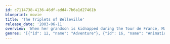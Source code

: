 ```yaml
---
id: c7114738-4136-46df-add4-7b6a1d27461b
blueprint: movie
title: 'The Triplets of Belleville'
release_date: '2003-06-11'
overview: 'When her grandson is kidnapped during the Tour de France, Madame Souza and her beloved pooch Bruno team up with the Belleville Sisters--an aged song-and-dance team from the days of Fred Astaire--to rescue him.'
genres: '[{"id": 12, "name": "Adventure"}, {"id": 16, "name": "Animation"}, {"id": 35, "name": "Comedy"}, {"id": 18, "name": "Drama"}]'
---
```

